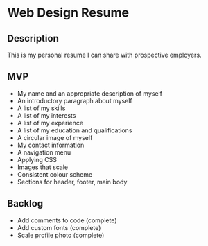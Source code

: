 # Web Design Resume

## Description
This is my personal resume I can share with prospective employers.


## MVP
- My name and an appropriate description of myself
- An introductory paragraph about myself
- A list of my skills
- A list of my interests
- A list of my experience
- A list of my education and qualifications
- A circular image of myself
- My contact information
- A navigation menu
- Applying CSS
- Images that scale
- Consistent colour scheme
- Sections for header, footer, main body


## Backlog
- Add comments to code (complete)
- Add custom fonts (complete)
- Scale profile photo (complete)

